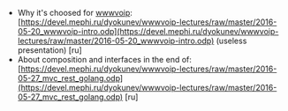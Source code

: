 * Why it's choosed for [wwwvoip](https://devel.mephi.ru/dyokunev/wwwvoip): [https://devel.mephi.ru/dyokunev/wwwvoip-lectures/raw/master/2016-05-20_wwwvoip-intro.odp](https://devel.mephi.ru/dyokunev/wwwvoip-lectures/raw/master/2016-05-20_wwwvoip-intro.odp) (useless presentation) [ru]
* About composition and interfaces in the end of: [https://devel.mephi.ru/dyokunev/wwwvoip-lectures/raw/master/2016-05-27_mvc_rest_golang.odp](https://devel.mephi.ru/dyokunev/wwwvoip-lectures/raw/master/2016-05-27_mvc_rest_golang.odp) [ru]